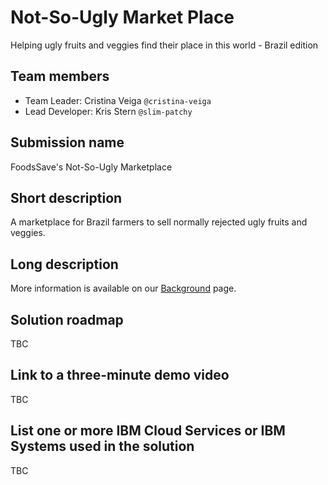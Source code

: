 # Not-So-Ugly Market Place
Helping ugly fruits and veggies find their place in this world - Brazil edition

## Team members
* Team Leader: Cristina Veiga `@cristina-veiga`
* Lead Developer: Kris Stern `@slim-patchy`

## Submission name
FoodsSave's Not-So-Ugly Marketplace

## Short description
A marketplace for Brazil farmers to sell normally rejected ugly fruits and veggies.

## Long description
More information is available on our [Background](https://github.com/FoodsSave/NotSoUglyMarketPlace/blob/2ca03d44355ca23d942b18d68bc30fec3975fe85/BACKGROUND.md) page.

## Solution roadmap
TBC

## Link to a three-minute demo video
TBC

## List one or more IBM Cloud Services or IBM Systems used in the solution
TBC
